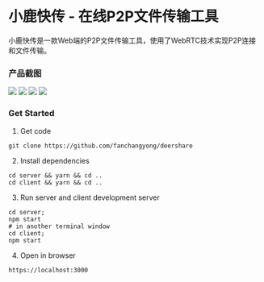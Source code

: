 # 小鹿快传 - 在线P2P文件传输工具

小鹿快传是一款Web端的P2P文件传输工具，使用了WebRTC技术实现P2P连接和文件传输。

### 产品截图

![](https://s1.ax1x.com/2020/07/21/UIjLDJ.png)
![](https://s1.ax1x.com/2020/07/21/UIjOb9.png)
![](https://s1.ax1x.com/2020/07/21/UIjjER.png)
![](https://s1.ax1x.com/2020/07/21/UIvlrQ.png)

### Get Started

1. Get code
```
git clone https://github.com/fanchangyong/deershare
```

2. Install dependencies
```
cd server && yarn && cd ..
cd client && yarn && cd ..
```

3. Run server and client development server
```
cd server;
npm start
# in another terminal window
cd client;
npm start
```

4. Open in browser
```
https://localhost:3000
```
